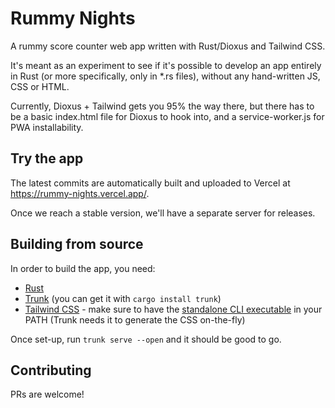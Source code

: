 # Rummy Nights
A rummy score counter web app written with Rust/Dioxus and Tailwind CSS.

It's meant as an experiment to see if it's possible to develop an app entirely in Rust (or more specifically, only in *.rs files), without any hand-written JS, CSS or HTML.

Currently, Dioxus + Tailwind gets you 95% the way there, but there has to be a basic index.html file for Dioxus to hook into, and a service-worker.js for PWA installability.

## Try the app
The latest commits are automatically built and uploaded to Vercel at https://rummy-nights.vercel.app/.

Once we reach a stable version, we'll have a separate server for releases.

## Building from source
In order to build the app, you need:
- [Rust](https://www.rust-lang.org/)
- [Trunk](https://trunkrs.dev/) (you can get it with `cargo install trunk`)
- [Tailwind CSS](https://tailwindcss.com/) - make sure to have the [standalone CLI executable](https://tailwindcss.com/blog/standalone-cli) in your PATH (Trunk needs it to generate the CSS on-the-fly)

Once set-up, run `trunk serve --open` and it should be good to go.

## Contributing
PRs are welcome!
